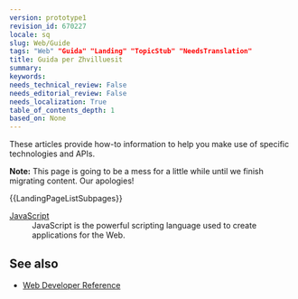 ```yaml
---
version: prototype1
revision_id: 670227
locale: sq
slug: Web/Guide
tags: "Web" "Guida" "Landing" "TopicStub" "NeedsTranslation"
title: Guida per Zhvilluesit
summary: 
keywords: 
needs_technical_review: False
needs_editorial_review: False
needs_localization: True
table_of_contents_depth: 1
based_on: None
---
```

<p>These articles provide how-to information to help you make use of specific technologies and APIs.</p>
<div class="note">
 <p><strong>Note:</strong> This page is going to be a mess for a little while until we finish migrating content. Our apologies!</p>
</div>
<div>
 {{LandingPageListSubpages}}</div>
<dl>
 <dt>
  <a href="/en-US/docs/JavaScript" title="/en-US/docs/JavaScript">JavaScript</a></dt>
 <dd>
  JavaScript is the powerful scripting language used to create applications for the Web.</dd>
</dl>
<h2 id="See_also">See also</h2>
<ul>
 <li><a href="/en-US/docs/Web/Reference" title="/en-US/docs/Web/Reference">Web Developer Reference</a></li>
</ul>

